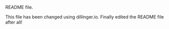 README file.

This file has been changed using dillinger.io.
Finally edited the README file after all!
